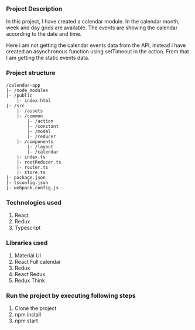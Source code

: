 ### Project Description

In this project, I have created a calendar module. 
In the calendar month, week and day grids are available.
The events are showing the calendar according to the date and time.

Here i am not getting the calendar events data from the API, instead i have created an asynchronous function using setTimeout in the action. From that I am getting the static events data.

### Project structure

    /calendar-app
    |- /node_modules
    |- /public
        |- index.html
    |- /src
        |- /assets
        |- /common
            |- /action
            |- /constant
            |- /model
            |- /reducer
        |- /components
            |- /layout
            |- /calendar
        |- index.ts
        |- rootReducer.ts
        |- router.ts
        |- store.ts
    |- package.json
    |- tsconfig.json
    |- webpack.config.js


### Technologies used

1. React
2. Redux
3. Typescript

### Libraries used

1. Material UI
2. React Full calendar
3. Redux
4. React Redux
5. Redux Think

### Run the project by executing following steps

1. Clone the project
2. npm install
3. npm start
